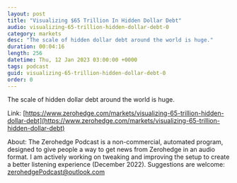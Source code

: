 ```yaml
---
layout: post
title: "Visualizing $65 Trillion In Hidden Dollar Debt"
audio: visualizing-65-trillion-hidden-dollar-debt-0
category: markets
desc: "The scale of hidden dollar debt around the world is huge."
duration: 00:04:16
length: 256
datetime: Thu, 12 Jan 2023 03:00:00 +0000
tags: podcast
guid: visualizing-65-trillion-hidden-dollar-debt-0
order: 0
---
```

The scale of hidden dollar debt around the world is huge.

Link: [https://www.zerohedge.com/markets/visualizing-65-trillion-hidden-dollar-debt](https://www.zerohedge.com/markets/visualizing-65-trillion-hidden-dollar-debt)

About: The Zerohedge Podcast is a non-commercial, automated program, designed to give people a way to get news from Zerohedge in an audio format.  I am actively working on tweaking and improving the setup to create a better listening experience (December 2022).  Suggestions are welcome: [zerohedgePodcast@outlook.com](mailto:zerohedgePodcast@outlook.com)